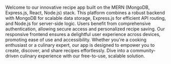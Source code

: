 Welcome to our innovative recipe app built on the MERN (MongoDB, Express.js, React, Node.js) stack. This platform combines a robust backend with MongoDB for scalable data storage, Express.js for efficient API routing, and Node.js for server-side logic. Users benefit from comprehensive authentication, allowing secure access and personalized recipe saving. Our responsive frontend ensures a delightful user experience across devices, promoting ease of use and accessibility. Whether you're a cooking enthusiast or a culinary expert, our app is designed to empower you to create, discover, and share recipes effortlessly. Dive into a community-driven culinary experience with our free-to-use, scalable solution.
